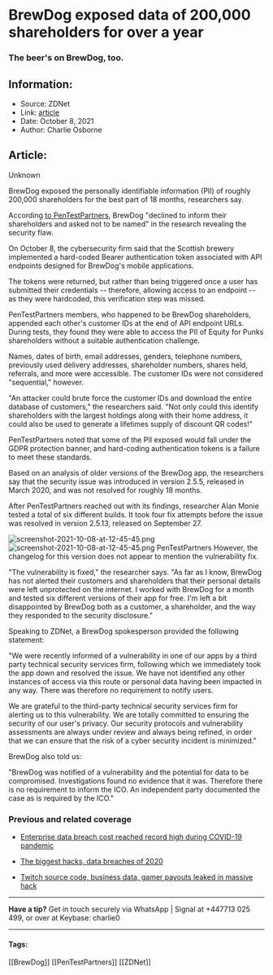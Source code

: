 # BrewDog exposed data of 200,000 shareholders for over a year
### The beer's on BrewDog, too.

## Information:
+ Source: ZDNet
+ Link: [article](https://www.zdnet.com/article/brewdog-exposed-data-of-200000-shareholders-for-over-a-year/)
+ Date: October 8, 2021
+ Author: Charlie Osborne


## Article:
Unknown

BrewDog exposed the personally identifiable information (PII) of roughly 200,000 shareholders for the best part of 18 months, researchers say. 


According [to PenTestPartners](https://www.pentestpartners.com/security-blog/free-brewdog-beer-with-a-side-order-of-shareholder-pii/), BrewDog "declined to inform their shareholders and asked not to be named" in the research revealing the security flaw. 

On October 8, the cybersecurity firm said that the Scottish brewery implemented a hard-coded Bearer authentication token associated with API endpoints designed for BrewDog's mobile applications.  

The tokens were returned, but rather than being triggered once a user has submitted their credentials -- therefore, allowing access to an endpoint -- as they were hardcoded, this verification step was missed.  

PenTestPartners members, who happened to be BrewDog shareholders, appended each other's customer IDs at the end of API endpoint URLs. During tests, they found they were able to access the PII of Equity for Punks shareholders without a suitable authentication challenge. 

Names, dates of birth, email addresses, genders, telephone numbers, previously used delivery addresses, shareholder numbers, shares held, referrals, and more were accessible. The customer IDs were not considered "sequential," however.  

"An attacker could brute force the customer IDs and download the entire database of customers," the researchers said. "Not only could this identify shareholders with the largest holdings along with their home address, it could also be used to generate a lifetimes supply of discount QR codes!" 






PenTestPartners noted that some of the PII exposed would fall under the GDPR protection banner, and hard-coding authentication tokens is a failure to meet these standards.  

Based on an analysis of older versions of the BrewDog app, the researchers say that the security issue was introduced in version 2.5.5, released in March 2020, and was not resolved for roughly 18 months.  

After PenTestPartners reached out with its findings, researcher Alan Monie tested a total of six different builds. It took four fix attempts before the issue was resolved in version 2.5.13, released on September 27.  

![screenshot-2021-10-08-at-12-45-45.png]()![screenshot-2021-10-08-at-12-45-45.png](https://www.zdnet.com/a/img/resize/2b6034fd916f2f981cffa160d4ea9d7a8c35ddb7/2021/10/08/72752236-e25b-4480-a097-a3b3c302f18f/screenshot-2021-10-08-at-12-45-45.png?width=370&fit=bounds&auto=webp)
 PenTestPartners
 However, the changelog for this version does not appear to mention the vulnerability fix.  

"The vulnerability is fixed," the researcher says. "As far as I know, BrewDog has not alerted their customers and shareholders that their personal details were left unprotected on the internet. I worked with BrewDog for a month and tested six different versions of their app for free. I'm left a bit disappointed by BrewDog both as a customer, a shareholder, and the way they responded to the security disclosure." 

Speaking to ZDNet, a BrewDog spokesperson provided the following statement: 

"We were recently informed of a vulnerability in one of our apps by a third party technical security services firm, following which we immediately took the app down and resolved the issue. We have not identified any other instances of access via this route or personal data having been impacted in any way. There was therefore no requirement to notify users. 

We are grateful to the third-party technical security services firm for alerting us to this vulnerability. We are totally committed to ensuring the security of our user's privacy. Our security protocols and vulnerability assessments are always under review and always being refined, in order that we can ensure that the risk of a cyber security incident is minimized." 

BrewDog also told us:

"BrewDog was notified of a vulnerability and the potential for data to be compromised. Investigations found no evidence that it was. Therefore there is no requirement to inform the ICO. An independent party documented the case as is required by the ICO."

###  Previous and related coverage

* [Enterprise data breach cost reached record high during COVID-19 pandemic](https://www.zdnet.com/article/enterprise-data-breach-cost-reached-record-high-during-covid-19-pandemic/)  

* [The biggest hacks, data breaches of 2020](https://www.zdnet.com/article/the-biggest-hacks-data-breaches-of-2020/)  

* [Twitch source code, business data, gamer payouts leaked in massive hack](https://www.zdnet.com/article/twitch-source-code-business-data-gamer-payouts-leaked-in-massive-hack/)  




---

**Have a tip?** Get in touch securely via WhatsApp | Signal at +447713 025 499, or over at Keybase: charlie0



---





#### Tags:
[[BrewDog]] [[PenTestPartners]] [[ZDNet]]
